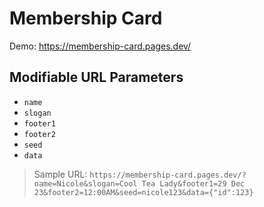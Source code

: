 # Membership Card

Demo: https://membership-card.pages.dev/

## Modifiable URL Parameters

- `name`
- `slogan`
- `footer1`
- `footer2`
- `seed`
- `data`

> Sample URL: `https://membership-card.pages.dev/?name=Nicole&slogan=Cool Tea Lady&footer1=29 Dec 23&footer2=12:00AM&seed=nicole123&data={"id":123}`
